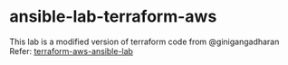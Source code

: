 # ansible-lab-terraform-aws

This lab is a modified version of terraform code from @ginigangadharan
Refer: [terraform-aws-ansible-lab](https://github.com/ginigangadharan/terraform-iac-usecases/tree/master/terraform-aws-ansible-lab)

